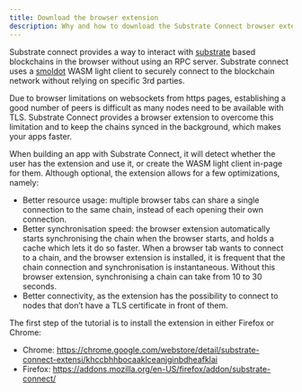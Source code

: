 ```yaml
---
title: Download the browser extension
description: Why and how to download the Substrate Connect browser extension.
---
```


Substrate connect provides a way to interact with [substrate](https://substrate.dev/)
based blockchains in the browser without using an RPC server. Substrate connect
uses a [smoldot](https://github.com/paritytech/smoldot/) WASM light client to
securely connect to the blockchain network without relying on specific 3rd parties.

Due to browser limitations on websockets from https pages, establishing a good
number of peers is difficult as many nodes need to be available with TLS. Substrate
Connect provides a browser extension to overcome this limitation and to keep
the chains synced in the background, which makes your apps faster.

When building an app with Substrate Connect, it will detect whether the user has
the extension and use it, or create the WASM light client in-page for them. Although optional, the extension allows for a few optimizations, namely:

- Better resource usage: multiple browser tabs can share a single connection to the same chain, instead of each opening their own connection.
- Better synchronisation speed: the browser extension automatically starts synchronising the chain when the browser starts, and holds a cache which lets it do so faster. When a browser tab wants to connect to a chain, and the browser extension is installed, it is frequent that the chain connection and synchronisation is instantaneous. Without this browser extension, synchronising a chain can take from 10 to 30 seconds.
- Better connectivity, as the extension has the possibility to connect to nodes that don’t have a TLS certificate in front of them.

The first step of the tutorial is to install the extension in either Firefox or Chrome:
- Chrome: https://chrome.google.com/webstore/detail/substrate-connect-extensi/khccbhhbocaaklceanjginbdheafklai
- Firefox: https://addons.mozilla.org/en-US/firefox/addon/substrate-connect/
